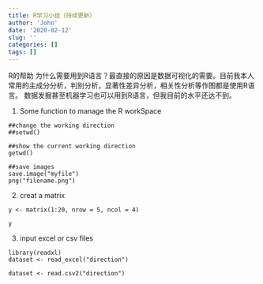 ```yaml
---
title: R学习小结（持续更新）
author: 'John'
date: '2020-02-12'
slug: ''
categories: []
tags: []
---
```

R的帮助
   为什么需要用到R语言？最直接的原因是数据可视化的需要。目前我本人常用的主成分分析，判别分析，显著性差异分析，相关性分析等作图都是使用R语言。
   数据发掘甚至机器学习也可以用到R语言，但我目前的水平还达不到。
   
1. Some function to manage the R workSpace
```{r}
##change the working direction
##setwd()

##show the current working direction
getwd()

##save images
save.image("myfile")
png("filename.png")
```

2. creat a matrix
```{r echo=TRUE}
y <- matrix(1:20, nrow = 5, ncol = 4)

y
```

3. input excel or csv files
```{r}
library(readxl)
dataset <- read_excel("direction")

dataset <- read.csv2("direction")
```


   
   
